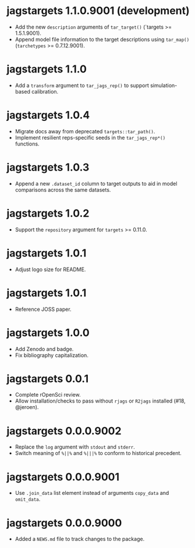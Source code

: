 # jagstargets 1.1.0.9001 (development)

* Add the new `description` arguments of `tar_target()` (`targets >= 1.5.1.9001).
* Append model file information to the target descriptions using `tar_map()` (`tarchetypes` >= 0.7.12.9001).

# jagstargets 1.1.0

* Add a `transform` argument to `tar_jags_rep()` to support simulation-based calibration.

# jagstargets 1.0.4

* Migrate docs away from deprecated `targets::tar_path()`.
* Implement resilient reps-specific seeds in the `tar_jags_rep*()` functions.

# jagstargets 1.0.3

* Append a new `.dataset_id` column to target outputs to aid in model comparisons across the same datasets.

# jagstargets 1.0.2

* Support the `repository` argument for `targets` >= 0.11.0.

# jagstargets 1.0.1

* Adjust logo size for README.

# jagstargets 1.0.1

* Reference JOSS paper.

# jagstargets 1.0.0

* Add Zenodo and badge.
* Fix bibliography capitalization.

# jagstargets 0.0.1

* Complete rOpenSci review.
* Allow installation/checks to pass without `rjags` or `R2jags` installed (#18, @jeroen).

# jagstargets 0.0.0.9002

* Replace the `log` argument with `stdout` and `stderr`.
* Switch meaning of `%||%` and `%|||%` to conform to historical precedent.

# jagstargets 0.0.0.9001

* Use `.join_data` list element instead of arguments `copy_data` and `omit_data`.

# jagstargets 0.0.0.9000

* Added a `NEWS.md` file to track changes to the package.

